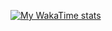 [![My WakaTime stats](https://github-readme-stats.vercel.app/api/wakatime?username=ryanhiizy&layout=compact&custom_title=Wakatime+Stats+since+May+2024)](https://github.com/anuraghazra/github-readme-stats)
